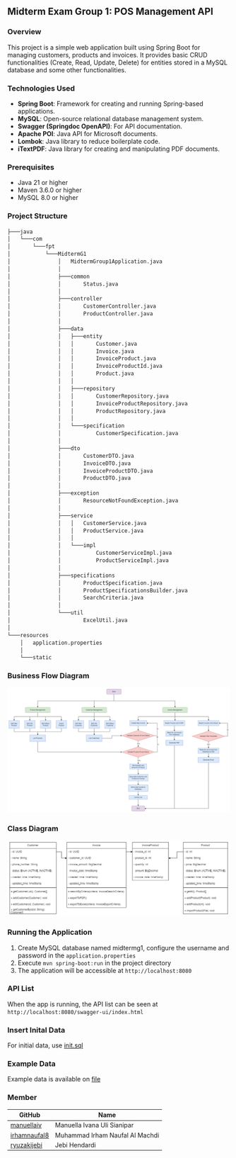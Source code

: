 ## Midterm Exam Group 1: POS Management API

### Overview
This project is a simple web application built using Spring Boot for managing customers, products and invoices. It provides basic CRUD functionalities (Create, Read, Update, Delete) for entities stored in a MySQL database and some other functionalities.

### Technologies Used
- **Spring Boot**: Framework for creating and running Spring-based applications.
- **MySQL**: Open-source relational database management system.
- **Swagger (Springdoc OpenAPI)**: For API documentation.
- **Apache POI**: Java API for Microsoft documents.
- **Lombok**: Java library to reduce boilerplate code.
- **iTextPDF**: Java library for creating and manipulating PDF documents.

### Prerequisites
- Java 21 or higher
- Maven 3.6.0 or higher
- MySQL 8.0 or higher

### Project Structure
```cmd
├───java
│   └───com
│       └───fpt
│           └───MidtermG1
│               │   MidtermGroup1Application.java
│               │
│               ├───common
│               │       Status.java
│               │
│               ├───controller
│               │       CustomerController.java
│               │       ProductController.java
│               │
│               ├───data
│               │   ├───entity
│               │   │       Customer.java
│               │   │       Invoice.java
│               │   │       InvoiceProduct.java
│               │   │       InvoiceProductId.java
│               │   │       Product.java
│               │   │
│               │   ├───repository
│               │   │       CustomerRepository.java
│               │   │       InvoiceProductRepository.java
│               │   │       ProductRepository.java
│               │   │
│               │   └───specification
│               │           CustomerSpecification.java
│               │
│               ├───dto
│               │       CustomerDTO.java
│               │       InvoiceDTO.java
│               │       InvoiceProductDTO.java
│               │       ProductDTO.java
│               │
│               ├───exception
│               │       ResourceNotFoundException.java
│               │
│               ├───service
│               │   │   CustomerService.java
│               │   │   ProductService.java
│               │   │
│               │   └───impl
│               │           CustomerServiceImpl.java
│               │           ProductServiceImpl.java
│               │
│               ├───specifications
│               │       ProductSpecification.java
│               │       ProductSpecificationsBuilder.java
│               │       SearchCriteria.java
│               │
│               └───util
│                       ExcelUtil.java
│
└───resources
    │   application.properties
    │
    └───static
```

### Business Flow Diagram
![img_1.png](img_1.png)

### Class Diagram
![img.png](img.png)

### Running the Application
1. Create MySQL database named midtermg1, configure the username and password in the `application.properties`
2. Execute `mvn spring-boot:run` in the project directory
3. The application will be accessible at `http://localhost:8080`

### API List
When the app is running, the API list can be seen at `http://localhost:8080/swagger-ui/index.html`

### Insert Inital Data
For initial data, use [init.sql](file%2Finit.sql)

### Example Data
Example data is available on [file](file)

### Member
| GitHub                                                               | Name                            |
|----------------------------------------------------------------------|---------------------------------|
| [manuellaiv](https://github.com/manuellaiv)                          | Manuella Ivana Uli Sianipar     |
| [irhamnaufal8](https://github.com/irhamnaufal8)                      | Muhammad Irham Naufal Al Machdi |
| [ryuzakijebi](https://github.com/ryuzakijebi)                                              | Jebi Hendardi                   |
